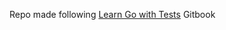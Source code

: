 Repo made following [Learn Go with Tests](https://quii.gitbook.io/learn-go-with-tests/go-fundamentals/structs-methods-and-interfaces) Gitbook
